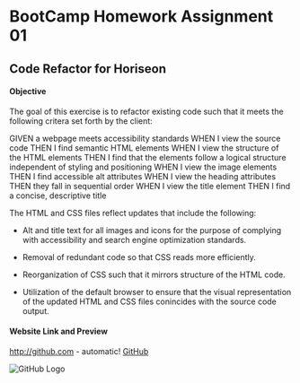 # BootCamp Homework Assignment 01
## Code Refactor for Horiseon

#### Objective
The goal of this exercise is to refactor existing code such that it meets the following critera set forth by the client:

  GIVEN a webpage meets accessibility standards
  WHEN I view the source code
  THEN I find semantic HTML elements
  WHEN I view the structure of the HTML elements
  THEN I find that the elements follow a logical structure independent of styling and positioning
  WHEN I view the image elements
  THEN I find accessible alt attributes
  WHEN I view the heading attributes
  THEN they fall in sequential order
  WHEN I view the title element
  THEN I find a concise, descriptive title


The HTML and CSS files reflect updates that include the following:

  * Alt and title text for all images and icons for the purpose of complying with accessibility and search engine optimization standards.

  * Removal of redundant code so that CSS reads more efficiently.

  * Reorganization of CSS such that it mirrors structure of the HTML code.

  * Utilization of the default browser to ensure that the visual representation of the updated HTML and CSS files conincides with the source code output.


#### Website Link and Preview

http://github.com - automatic!
[GitHub](http://github.com)

![GitHub Logo](https://bracamon.github.io/bracamon_hw_01/)

